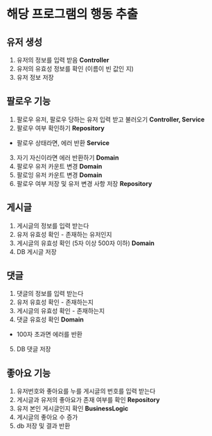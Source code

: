 # 해당 프로그램의 행동 추출

## 유저 생성
1. 유저의 정보를 입력 받음 **Controller**
2. 유저의 유효성 정보를 확인 (이름이 빈 값인 지)
3. 유저 정보 저장

## 팔로우 기능
1. 팔로우 유저, 팔로우 당하는 유저 입력 받고 불러오기 **Controller, Service**
2. 팔로우 여부 확인하기 **Repository**
- 팔로우 상태라면, 에러 반환 **Service**
3. 자기 자신이라면 에러 반환하기 **Domain**
4. 팔로우 유저 카운트 변경 **Domain**
5. 팔로잉 유저 카운트 변경 **Domain**
6. 팔로우 여부 저장 및 유저 변경 사항 저장 **Repository**

## 게시글
1. 게시글의 정보를 입력 받는다
2. 유저 유효성 확인 - 존재하는 유저인지
3. 게시글의 유효성 확인 (5자 이상 500자 이하) **Domain**
4. DB 게시글 저장

## 댓글
1. 댓글의 정보를 입력 받는다
2. 유저 유효성 확인 - 존재하는지
3. 게시글의 유효성 확인 - 존재하는지
4. 댓글 유효성 확인 **Domain**
- 100자 초과면 에러를 반환
5. DB 댓글 저장

## 좋아요 기능
1. 유저번호와 좋아요를 누를 게시글의 번호를 입력 받는다
2. 게시글과 유저의 좋아요가 존재 여부를 확인 **Repository**
3. 유저 본인 게시글인지 확인 **BusinessLogic**
4. 게시글의 좋아요 수 증가
5. db 저장 및 결과 반환

